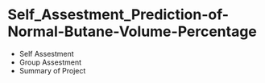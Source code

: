# Self_Assestment_Prediction-of-Normal-Butane-Volume-Percentage


* Self Assestment
* Group Assestment
* Summary of Project
